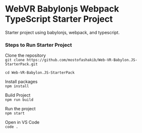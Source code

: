 # WebVR Babylonjs Webpack TypeScript Starter Project
Starter project using babylonjs, webpack, and typescript.

### Steps to Run Starter Project

Clone the repository <br>
`git clone https://github.com/mostofashakib/Web-VR-Babylon.JS-StarterPack.git`

`cd Web-VR-Babylon.JS-StarterPack`

Install packages <br>
`npm install`

Build Project <br>
`npm run build`

Run the project <br>
`npm start`

Open in VS Code <br>
`code .`
